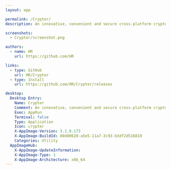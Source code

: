 ```yaml
---
layout: app

permalink: /Crypter/
description: An innovative, convenient and secure cross-platform crypto app

screenshots:
  - Crypter/screenshot.png

authors:
  - name: HR
    url: https://github.com/HR

links:
  - type: GitHub
    url: HR/Crypter
  - type: Install
    url: https://github.com/HR/Crypter/releases

desktop:
  Desktop Entry:
    Name: Crypter
    Comment: An innovative, convenient and secure cross-platform crypto app
    Exec: AppRun
    Terminal: false
    Type: Application
    Icon: crypter
    X-AppImage-Version: 3.1.0.173
    X-AppImage-BuildId: 80d00620-a5e5-11a7-3c93-b3df2d516810
    Categories: Utility
  AppImageHub:
    X-AppImage-UpdateInformation: 
    X-AppImage-Type: 1
    X-AppImage-Architecture: x86_64
---
```

